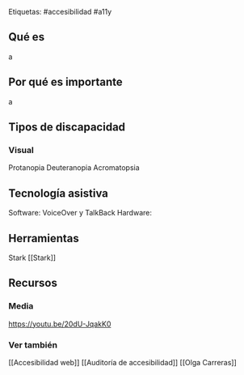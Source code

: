 Etiquetas: #accesibilidad #a11y

## Qué es
a

## Por qué es importante
a

## Tipos de discapacidad 

### Visual
Protanopia
Deuteranopia
Acromatopsia

## Tecnología asistiva
Software: VoiceOver y TalkBack
Hardware: 

## Herramientas
Stark [[Stark]]


## Recursos
### Media
https://youtu.be/20dU-JqakK0

### Ver también
[[Accesibilidad web]]
[[Auditoría de accesibilidad]]
[[Olga Carreras]]